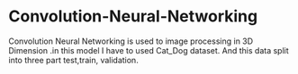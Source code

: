 # Convolution-Neural-Networking
Convolution Neural Networking is used to image processing in 3D Dimension .in this model I have to used Cat_Dog dataset. And this data split into three part test,train, validation.
